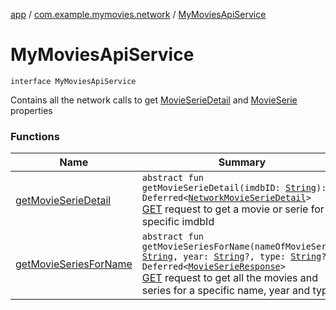 [app](../../index.md) / [com.example.mymovies.network](../index.md) / [MyMoviesApiService](./index.md)

# MyMoviesApiService

`interface MyMoviesApiService`

Contains all the network calls to get [MovieSerieDetail](../../com.example.mymovies.models/-movie-serie-detail/index.md) and [MovieSerie](../../com.example.mymovies.models/-movie-serie/index.md) properties

### Functions

| Name | Summary |
|---|---|
| [getMovieSerieDetail](get-movie-serie-detail.md) | `abstract fun getMovieSerieDetail(imdbID: `[`String`](https://kotlinlang.org/api/latest/jvm/stdlib/kotlin/-string/index.html)`): Deferred<`[`NetworkMovieSerieDetail`](../-network-movie-serie-detail/index.md)`>`<br>[GET](#) request to get a movie or serie for a specific imdbId |
| [getMovieSeriesForName](get-movie-series-for-name.md) | `abstract fun getMovieSeriesForName(nameOfMovieSerie: `[`String`](https://kotlinlang.org/api/latest/jvm/stdlib/kotlin/-string/index.html)`, year: `[`String`](https://kotlinlang.org/api/latest/jvm/stdlib/kotlin/-string/index.html)`?, type: `[`String`](https://kotlinlang.org/api/latest/jvm/stdlib/kotlin/-string/index.html)`?): Deferred<`[`MovieSerieResponse`](../../com.example.mymovies.models/-movie-serie-response/index.md)`>`<br>[GET](#) request to get all the movies and series for a specific name, year and type |
